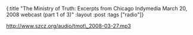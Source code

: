 {:title "The Ministry of Truth: Excerpts from Chicago Indymedia March 20, 2008 webcast (part 1 of 3)"
:layout :post
:tags  ["radio"]}

<http://www.szcz.org/audio/tmot\_2008-03-27.mp3>

